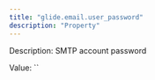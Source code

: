 ```yaml
---
title: "glide.email.user_password"
description: "Property"
---
```


Description: SMTP account password

Value: ``